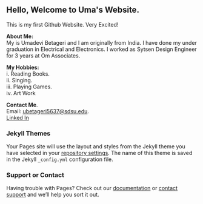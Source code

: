 ## Hello, Welcome to Uma's Website.  

This is my first Github Website. Very Excited! 

**About Me:**   
My is Umadevi Betageri and I am originally from India. I have done my under graduation in Electrical and Electronics. I worked as Sytsen Design Engineer for 3 years at Om Associates. 

**My Hobbies:**   
  i. Reading Books.    
  ii. Singing.   
  iii. Playing Games.    
  iv. Art Work

**Contact Me**.   
Email: ubetageri5637@sdsu.edu.   
[Linked In](https://www.linkedin.com/in/umadevi-betageri-74bb64b0)


### Jekyll Themes

Your Pages site will use the layout and styles from the Jekyll theme you have selected in your [repository settings](https://github.com/Umadevi65B/Umadevi65B.github.io/settings/pages). The name of this theme is saved in the Jekyll `_config.yml` configuration file.

### Support or Contact

Having trouble with Pages? Check out our [documentation](https://docs.github.com/categories/github-pages-basics/) or [contact support](https://support.github.com/contact) and we’ll help you sort it out.
